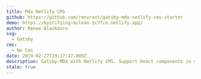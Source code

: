 ```yaml
---
title: Mdx Netlify CMS
github: https://github.com/renvrant/gatsby-mdx-netlify-cms-starter
demo: https://mystifying-mclean-5c7fce.netlify.app/
author: Renee Blackburn
ssg:
  - Gatsby
cms:
  - No Cms
date: 2019-02-27T19:17:17.000Z
description: Gatsby-MDX with Netlify CMS. Support React components in your CMS editor!
stale: true
---
```

